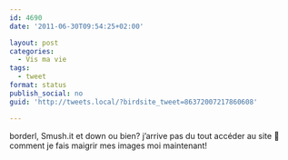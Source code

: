 ```yaml
---
id: 4690
date: '2011-06-30T09:54:25+02:00'

layout: post
categories:
  - Vis ma vie
tags:
  - tweet
format: status
publish_social: no
guid: 'http://tweets.local/?birdsite_tweet=86372007217860608'

---
```


borderl, Smush.it et down ou bien? j’arrive pas du tout accéder au site 🙁 comment je fais maigrir mes images moi maintenant!